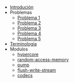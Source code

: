 * [Introdución](/)
* Problemas
  * [Problema 1](/problems/01/)
  * [Problema 2](/problems/02/)
  * [Problema 3](/problems/03/)
  * [Problema 4](/problems/04/)
  * [Problema 5](/problems/05/)
* [Terminologia](/docsify/terms)
* Modulos
  * [hypercore](/hypercore)
  * [random-access-memory](/random-access-memory)
  * [pump](/pump)
  * [flush-write-stream](/flush-write-stream)
  * [codecs](/codecs)

